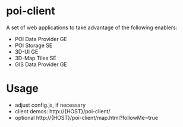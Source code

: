 poi-client
==========

A set of web applications to take advantage of the following enablers:
* POI Data Provider GE
* POI Storage SE
* 3D-UI GE
* 3D-Map Tiles SE
* GIS Data Provider GE


Usage
==========

* adjust config.js, if necessary
* client demos: http://{HOST}/poi-client/
* optional http://{HOST}/poi-client/map.html?followMe=true

